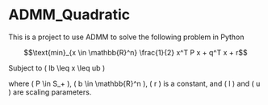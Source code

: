 # ADMM_Quadratic

This is a project to use ADMM to solve the following problem in Python

 $$\text{min}_{x \in \mathbb{R}^n} \frac{1}{2} x^T P x + q^T x + r$$
   
   Subject to \( lb \leq x \leq ub \)

   where \( P \in S_+ \), \( b \in \mathbb{R}^n \), \( r \) is a constant, and \( l \) and \( u \) are scaling parameters.
